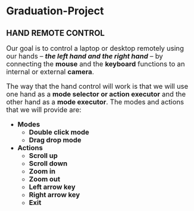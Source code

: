 # Graduation-Project
## HAND REMOTE CONTROL

<font size="4">

Our goal is to control a laptop or desktop remotely using our hands – **_the left hand and the right hand_** – by connecting the **mouse** and the **keyboard** functions to an internal or external **camera**.

The way that the hand control will work is that we will use one hand as a **mode selector or action executor** and the other hand as a **mode executor**. The modes and actions that we will provide are:
- **Modes**
  - **Double click mode**
  - **Drag drop mode**
- **Actions**
  - **Scroll up**
  - **Scroll down**
  - **Zoom in** 
  - **Zoom out**
  - **Left arrow key**
  - **Right arrow key**
  - **Exit**
</font>
